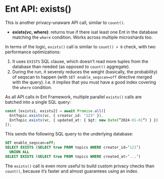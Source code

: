 # Ent API: exists()

This is another privacy-unaware API call, similar to `count()`.

* **exists(vc, where)**: returns true if there isat least one Ent in the database matching the `where` condition. Works across multiple microshards too.

In terms of the logic, `exists()` call is similar to `count() > 0` check, with two performance optimizations:

1. It uses `EXISTS` SQL clause, which doesn’t read more tuples from the database than needed (as opposed to `count()` aggregate).
2. During the run, it severely reduces the weight (basically, the probability) of seqscan to happen (with `SET enable_seqscan=off` directive merged with the query). I.e. it implies that you must have a good index covering the `where` condition.

As all API calls in Ent Framework, multiple parallel `exists()` calls are batched into a single SQL query:

```typescript
const [exists1, exists2] = await Promise.all([
  EntTopic.exists(vc, { creator_id: "123" }),
  EntTopic.exists(vc, { updated_at: { $gt: new Date(”2024-01-01”) } }),
]);
```

This sends the following SQL query to the underlying database:

```sql
SET enable_seqscan=off;
SELECT EXISTS (SELECT true FROM topics WHERE creator_id=‘123’)
  UNION ALL
SELECT EXISTS (SELECT true FROM topics WHERE created_at>‘...’)
```

The `exists()` call is even more useful to build custom privacy checks than `count()`, because it’s faster and almost guarantees using an index.
